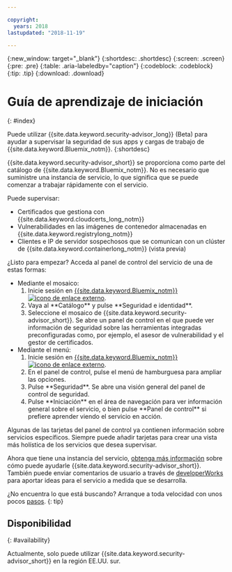 ```yaml
---

copyright:
  years: 2018
lastupdated: "2018-11-19"

---
```


{:new_window: target="_blank"}
{:shortdesc: .shortdesc}
{:screen: .screen}
{:pre: .pre}
{:table: .aria-labeledby="caption"}
{:codeblock: .codeblock}
{:tip: .tip}
{:download: .download}

# Guía de aprendizaje de iniciación
{: #index}

Puede utilizar {{site.data.keyword.security-advisor_long}} (Beta) para ayudar a supervisar la seguridad de sus apps y cargas de trabajo de {{site.data.keyword.Bluemix_notm}}.
{:shortdesc}

{{site.data.keyword.security-advisor_short}} se proporciona como parte del catálogo de {{site.data.keyword.Bluemix_notm}}. No es necesario que suministre una instancia de servicio, lo que significa que se puede comenzar a trabajar rápidamente con el servicio.

Puede supervisar:

- Certificados que gestiona con {{site.data.keyword.cloudcerts_long_notm}}
- Vulnerabilidades en las imágenes de contenedor almacenadas en {{site.data.keyword.registrylong_notm}}
- Clientes e IP de servidor sospechosos que se comunican con un clúster de {{site.data.keyword.containerlong_notm}} (vista previa)

¿Listo para empezar? Acceda al panel de control del servicio de una de estas formas:

<ul>
  <li>Mediante el mosaico:
    <ol>
      <li>Inicie sesión en <a href="https://console.bluemix.net/catalog/" target="_blank">{{site.data.keyword.Bluemix_notm}}<img src="../../icons/launch-glyph.svg" alt="icono de enlace externo"></a>.</li>
      <li>Vaya al **Catálogo** y pulse **Seguridad e identidad**.</li>
      <li>Seleccione el mosaico de {{site.data.keyword.security-advisor_short}}. Se abre un panel de control en el que puede ver información de seguridad sobre las herramientas integradas preconfiguradas como, por ejemplo, el asesor de vulnerabilidad y el gestor de certificados.</li>
    </ol>
  </li>
  <li>Mediante el menú:
    <ol>
      <li>Inicie sesión en <a href="https://console.bluemix.net" target="_blank">{{site.data.keyword.Bluemix_notm}}<img src="../../icons/launch-glyph.svg" alt="icono de enlace externo"></a>.</li>
      <li>En el panel de control, pulse el menú de hamburguesa para ampliar las opciones.</li>
      <li>Pulse **Seguridad**. Se abre una visión general del panel de control de seguridad.</li>
      <li>Pulse **Iniciación** en el área de navegación para ver información general sobre el servicio, o bien pulse **Panel de control** si prefiere aprender viendo el servicio en acción.</li>
    </ol>
  </li>
</ul>

Algunas de las tarjetas del panel de control ya contienen información sobre servicios específicos. Siempre puede añadir tarjetas para crear una vista más holística de los servicios que desea supervisar.

Ahora que tiene una instancia del servicio, [obtenga más información](about.html) sobre cómo puede ayudarle {{site.data.keyword.security-advisor_short}}. También puede enviar comentarios de usuario a través de [developerWorks](ts_index.html) para aportar ideas para el servicio a medida que se desarrolla.

¿No encuentra lo que está buscando? Arranque a toda velocidad con unos pocos [pasos](setup.html).
{: tip}

## Disponibilidad
{: #availability}

Actualmente, solo puede utilizar {{site.data.keyword.security-advisor_short}} en la región EE.UU. sur.
